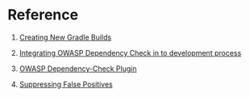 # Reference

1. [Creating New Gradle Builds](https://guides.gradle.org/creating-new-gradle-builds/)


2. [Integrating OWASP Dependency Check in to development process
](https://blog.gypsyengineer.com/en/security/integrating-owasp-dependency-check.html)

3. [OWASP Dependency-Check Plugin
](https://jenkins.io/doc/pipeline/steps/dependency-check-jenkins-plugin/)

4. [Suppressing False Positives](https://jeremylong.github.io/DependencyCheck/general/suppression.html)
